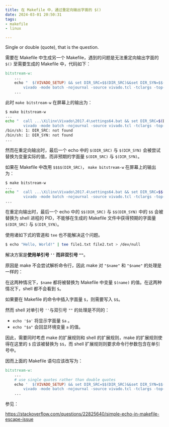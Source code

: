 ```yaml
---
title: 在 Makefile 中，通过重定向输出字面的 $()
date: 2024-03-01 20:50:31
tags: 
- makefile
- linux

---
```


Single or double (quote), that is the question.

<!-- more -->

需要在 Makefile 中生成另一个 Makefile，遇到的问题是无法重定向输出字面的 `$()` 至需要生成的 Makefile 中，代码如下：

```makefile
bitstream-w:
	...
	echo "	$(VIVADO_SETUP) && set DIR_SRC=$$(DIR_SRC)&&set DIR_SYN=$$(DIR_SYN) && \
	    vivado -mode batch -nojournal -source vivado.tcl -tclargs -top-module $(TOP_MODULE) -board $(BOARD)" >> $(DIR_PROJECT)/temp
	...
```

此时 `make bitstream-w` 在屏幕上的输出为：

```bash
$ make bitstream-w
...
echo "  call ...\Xilinx\Vivado\2017.4\settings64.bat && set DIR_SRC=$(DIR_SRC)&&set DIR_SYN=$(DIR_SYN) && \
        vivado -mode batch -nojournal -source vivado.tcl -tclargs -top-module top  -board ..." >> .../temp
/bin/sh: 1: DIR_SRC: not found
/bin/sh: 1: DIR_SYN: not found
...
```

然而在重定向输出时，最后一个 echo 中的 `$(DIR_SRC)` 与 `$(DIR_SYN)` 会被尝试替换为变量实际的值，而非预期的字面量 `$(DIR_SRC)` 与 `$(DIR_SYN)`。

如果在 Makefile 中改用 `$$$$(DIR_SRC)`， `make bitstream-w` 在屏幕上的输出为：

```bash
$ make bitstream-w
...
echo "  call ...\Xilinx\Vivado\2017.4\settings64.bat && set DIR_SRC=$$(DIR_SRC)&&set DIR_SYN=$$(DIR_SYN) && \
        vivado -mode batch -nojournal -source vivado.tcl -tclargs -top-module top  -board ..." >> .../temp
...
```

在重定向输出时，最后一个 echo 中的 `$$(DIR_SRC)` 与 `$$(DIR_SYN)` 中的 `$$` 会被替换为 shell 进程的 PID，不能够在生成的 Makefile 文件中获得预期的字面量 `$(DIR_SRC)` 与 `$(DIR_SYN)`。

使用诸如下式的管道和 `tee` 也不能解决这个问题。

```bash
$ echo "Hello, World!" | tee file1.txt file2.txt > /dev/null
```

解决方案是**使用单引号 `''` 而非双引号 `""`**。

原因是 make 不会尝试解析命令行，因此 make 对 `"$name"` 和 `"$name"` 的处理是一样的：

在这两种情况下，`$name` 都将被替换为 Makefile 中变量 `$(name)` 的值。在这两种情况下，shell 都不会看到 `$`。

如果要在 Makefile 的命令中插入字面量 `$`，则需要写入 `$$`。

然而 shell 对单引号 `''`与双引号 `""` 的处理是不同的：

- `echo '$a'` 将显示字面量 `$a` 。
- `echo "$a"` 会回显环境变量 `a` 的值。

因此，需要同时考虑 make 的扩展规则和 shell 的扩展规则，make 的扩展规则使得在这里的 `$` 应该被替换为 `$$`，而 shell 扩展规则则要求命令行参数包含在单引号中。

因而上面的 Makefile 语句应该改写为：

```makefile
bitstream-w:
	...
	# use single quotes rather than double quotes
	echo '	$(VIVADO_SETUP) && set DIR_SRC=$$(DIR_SRC)&&set DIR_SYN=$$(DIR_SYN) && \
	    vivado -mode batch -nojournal -source vivado.tcl -tclargs -top-module $(TOP_MODULE) -board $(BOARD)' >> $(DIR_PROJECT)/temp
	...
```

参见：

<https://stackoverflow.com/questions/22825640/simple-echo-in-makefile-escape-issue>